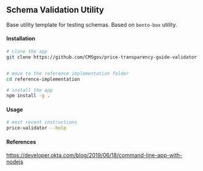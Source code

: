 ## Schema Validation Utility
Base utility template for testing schemas.  Based on `bento-box` utility.


#### Installation  

```bash
# clone the app 
git clone https://github.com/CMSgov/price-transparency-guide-validator


# move to the reference implementation folder
cd reference-implementation

# install the app
npm install -g .
```

#### Usage

```bash
# most recent instructions
price-validator --help
```

#### References  

https://developer.okta.com/blog/2019/06/18/command-line-app-with-nodejs